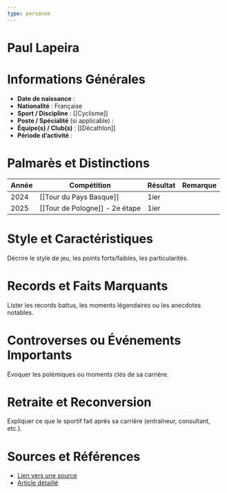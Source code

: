 ```yaml
---
type: personne
---
```


# Paul Lapeira

# Informations Générales
- **Date de naissance** :  
- **Nationalité** :  Française
- **Sport / Discipline** :  [[Cyclisme]]
- **Poste / Spécialité** (si applicable) :  
- **Équipe(s) / Club(s)** :  [[Décathlon]]
- **Période d’activité** :  

# Palmarès et Distinctions
| Année | Compétition                    | Résultat | Remarque |
| ----- | ------------------------------ | -------- | -------- |
| 2024  | [[Tour du Pays Basque]]        | 1ier     |          |
| 2025  | [[Tour de Pologne]] - 2e étape | 1ier     |          |

# Style et Caractéristiques
Décrire le style de jeu, les points forts/faibles, les particularités.

# Records et Faits Marquants
Lister les records battus, les moments légendaires ou les anecdotes notables.

# Controverses ou Événements Importants
Évoquer les polémiques ou moments clés de sa carrière.

# Retraite et Reconversion
Expliquer ce que le sportif fait après sa carrière (entraîneur, consultant, etc.).

# Sources et Références
- [Lien vers une source](#)
- [Article détaillé](#)
